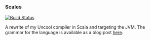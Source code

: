 ### Scales
[![Build Status](https://travis-ci.org/jsnider3/Scales.svg?branch=master)](https://travis-ci.org/jsnider3/Scales)

A rewrite of my Uncool compiler in Scala and targeting the JVM.  The grammar
for the language is available as a blog post [here](http://jsnider3.github.io/HoneyBadger/).
